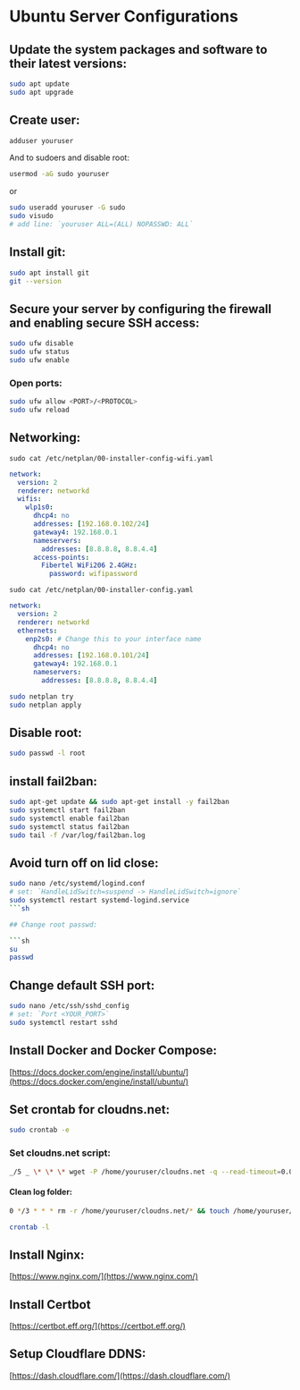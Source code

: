 # Ubuntu Server Configurations

## Update the system packages and software to their latest versions:

```sh
sudo apt update
sudo apt upgrade
```

## Create user:

```sh
adduser youruser
```

And to sudoers and disable root:

```sh
usermod -aG sudo youruser
```

or

```sh
sudo useradd youruser -G sudo
sudo visudo
# add line: `youruser ALL=(ALL) NOPASSWD: ALL`
```

## Install git:

```sh
sudo apt install git
git --version
```

## Secure your server by configuring the firewall and enabling secure SSH access:

```sh
sudo ufw disable
sudo ufw status
sudo ufw enable
```

### Open ports:

```sh
sudo ufw allow <PORT>/<PROTOCOL>
sudo ufw reload
```

## Networking:

`sudo cat /etc/netplan/00-installer-config-wifi.yaml`

```yaml
network:
  version: 2
  renderer: networkd
  wifis:
    wlp1s0:
      dhcp4: no
      addresses: [192.168.0.102/24]
      gateway4: 192.168.0.1
      nameservers:
        addresses: [8.8.8.8, 8.8.4.4]
      access-points:
        Fibertel WiFi206 2.4GHz:
          password: wifipassword
```

`sudo cat /etc/netplan/00-installer-config.yaml`

```yaml
network:
  version: 2
  renderer: networkd
  ethernets:
    enp2s0: # Change this to your interface name
      dhcp4: no
      addresses: [192.168.0.101/24]
      gateway4: 192.168.0.1
      nameservers:
        addresses: [8.8.8.8, 8.8.4.4]
```

```sh
sudo netplan try
sudo netplan apply
```

## Disable root:

```sh
sudo passwd -l root
```

## install fail2ban:

```sh
sudo apt-get update && sudo apt-get install -y fail2ban
sudo systemctl start fail2ban
sudo systemctl enable fail2ban
sudo systemctl status fail2ban
sudo tail -f /var/log/fail2ban.log
```

## Avoid turn off on lid close:

````sh
sudo nano /etc/systemd/logind.conf
# set: `HandleLidSwitch=suspend -> HandleLidSwitch=ignore`
sudo systemctl restart systemd-logind.service
```sh

## Change root passwd:

```sh
su
passwd
````

## Change default SSH port:

```sh
sudo nano /etc/ssh/sshd_config
# set: `Port <YOUR_PORT>`
sudo systemctl restart sshd
```

## Install Docker and Docker Compose:

[https://docs.docker.com/engine/install/ubuntu/](https://docs.docker.com/engine/install/ubuntu/)

## Set crontab for cloudns.net:

```sh
sudo crontab -e
```

### Set cloudns.net script:

```sh
_/5 _ \* \* \* wget -P /home/youruser/cloudns.net -q --read-timeout=0.0 --waitretry=5 --tries=400 --background https://ipv4.cloudns.net/api/dynamicURL/?q=<YOUR_TOKEN>
```

#### Clean log folder:

```sh
0 */3 * * * rm -r /home/youruser/cloudns.net/* && touch /home/youruser/cloudns.net/.gitkeep
```

```sh
crontab -l
```

## Install Nginx:

[https://www.nginx.com/](https://www.nginx.com/)

## Install Certbot

[https://certbot.eff.org/](https://certbot.eff.org/)

## Setup Cloudflare DDNS:

[https://dash.cloudflare.com/](https://dash.cloudflare.com/)
